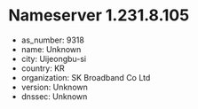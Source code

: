 # Nameserver 1.231.8.105

* as_number: 9318
* name: Unknown
* city: Uijeongbu-si
* country: KR
* organization: SK Broadband Co Ltd
* version: Unknown
* dnssec: Unknown
